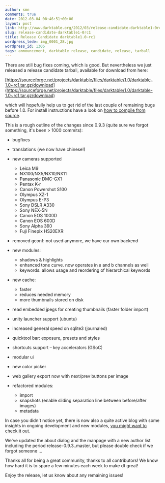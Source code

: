 ```yaml
---
author: smn
comments: true
date: 2012-03-04 08:46:51+00:00
layout: post
link: http://www.darktable.org/2012/03/release-candidate-darktable1-0rc1/
slug: release-candidate-darktable1-0rc1
title: Release Candidate darktable1.0~rc1
wordpress_lede: img_0001_28.jpg
wordpress_id: 1306
tags: announcement, darktable release, candidate, release, tarball
---
```


There are still bug fixes coming, which is good. But nevertheless we just released a release candidate tarball, available for download from here:

[https://sourceforge.net/projects/darktable/files/darktable/1.0/darktable-1.0~rc1.tar.gz/download](https://sourceforge.net/projects/darktable/files/darktable/1.0/darktable-1.0~rc1.tar.gz/download)

which will hopefully help us to get rid of the last couple of remaining bugs before 1.0. For install instructions have a look on [how to compile from source]({filename}/pages/install.md#current-release-from-source).

This is a rough outline of the changes since 0.9.3 (quite sure we forgot something, it's been > 1000 commits):

* bugfixes
* translations (we now have chinese!)
* new cameras supported

    * Leica M9
    * NX100/NX5/NX10/NX11
    * Panasonic DMC-GX1
    * Pentax K-r
    * Canon Powershot S100
    * Olympus XZ-1
    * Olympus E-P3
    * Sony DSLR A330
    * Sony NEX-5N
    * Canon EOS 1000D
    * Canon EOS 600D
    * Sony Alpha 390
    * Fuji Finepix HS20EXR

* removed gconf: not used anymore, we have our own backend
* new modules:

    * shadows & highlights
    * enhanced tone curve. now operates in a and b channels as well
    * keywords. allows usage and reordering of hierarchical keywords

* new cache:

    * faster
    * reduces needed memory
    * more thumbnails stored on disk

* read embedded jpegs for creating thumbnails (faster folder import)
* unity launcher support (ubuntu)
* increased general speed on sqlite3 (journaled)
* quicktool bar: exposure, presets and styles
* shortcuts support&nbsp;– key accelerators (GSoC)
* modular ui
* new color picker
* web gallery export now with next/prev buttons per image
* refactored modules:

    * import
    * snapshots (enable sliding separation line between before/after images)
    * metadata

In case you didn't notice yet, there is now also a quite active blog with some insights in ongoing development and new modules, [you might want to check it out](/blog/).

We've updated the about dialog and the manpage with a new author list including the period release-0.9.3..master, but please double check if we forgot someone ...

Thanks all for being a great community, thanks to all contributors! We know how hard it is to spare a few minutes each week to make dt great!

Enjoy the release, let us know about any remaining issues!
